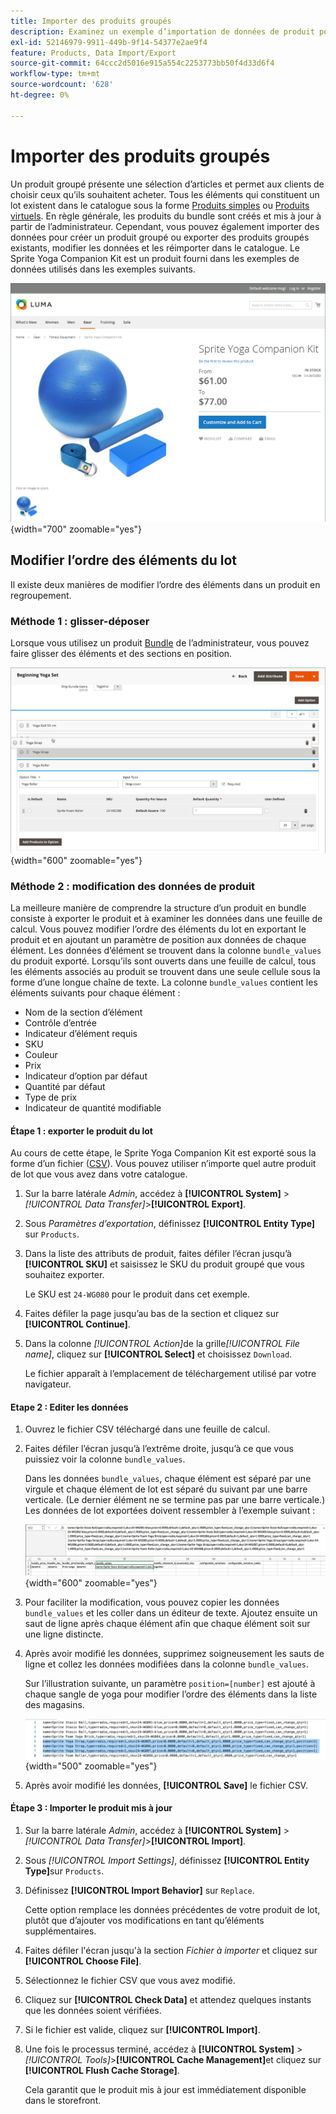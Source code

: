```yaml
---
title: Importer des produits groupés
description: Examinez un exemple d’importation de données de produit pour un produit en regroupement.
exl-id: 52146979-9911-449b-9f14-54377e2ae9f4
feature: Products, Data Import/Export
source-git-commit: 64ccc2d5016e915a554c2253773bb50f4d33d6f4
workflow-type: tm+mt
source-wordcount: '628'
ht-degree: 0%

---
```


# Importer des produits groupés

Un produit groupé présente une sélection d’articles et permet aux clients de choisir ceux qu’ils souhaitent acheter. Tous les éléments qui constituent un lot existent dans le catalogue sous la forme [Produits simples](../catalog/product-create-simple.md) ou [Produits virtuels](../catalog/product-create-virtual.md). En règle générale, les produits du bundle sont créés et mis à jour à partir de l’administrateur. Cependant, vous pouvez également importer des données pour créer un produit groupé ou exporter des produits groupés existants, modifier les données et les réimporter dans le catalogue. Le Sprite Yoga Companion Kit est un produit fourni dans les exemples de données utilisés dans les exemples suivants.

![Produit groupé](../catalog/assets/product-bundle.png){width="700" zoomable="yes"}

## Modifier l’ordre des éléments du lot

Il existe deux manières de modifier l’ordre des éléments dans un produit en regroupement.

### Méthode 1 : glisser-déposer

Lorsque vous utilisez un produit [Bundle](../catalog/product-create-bundle.md) de l’administrateur, vous pouvez faire glisser des éléments et des sections en position.

![Éléments groupés](../catalog/assets/product-bundle-items-move.png){width="600" zoomable="yes"}

### Méthode 2 : modification des données de produit

La meilleure manière de comprendre la structure d’un produit en bundle consiste à exporter le produit et à examiner les données dans une feuille de calcul. Vous pouvez modifier l’ordre des éléments du lot en exportant le produit et en ajoutant un paramètre de position aux données de chaque élément. Les données d’élément se trouvent dans la colonne `bundle_values` du produit exporté. Lorsqu’ils sont ouverts dans une feuille de calcul, tous les éléments associés au produit se trouvent dans une seule cellule sous la forme d’une longue chaîne de texte. La colonne `bundle_values` contient les éléments suivants pour chaque élément :

- Nom de la section d’élément
- Contrôle d’entrée
- Indicateur d’élément requis
- SKU
- Couleur
- Prix
- Indicateur d’option par défaut
- Quantité par défaut
- Type de prix
- Indicateur de quantité modifiable

#### Étape 1 : exporter le produit du lot

Au cours de cette étape, le Sprite Yoga Companion Kit est exporté sous la forme d’un fichier ([CSV](data-csv.md)). Vous pouvez utiliser n’importe quel autre produit de lot que vous avez dans votre catalogue.

1. Sur la barre latérale _Admin_, accédez à **[!UICONTROL System]** > _[!UICONTROL Data Transfer]_>**[!UICONTROL Export]**.

1. Sous _Paramètres d’exportation_, définissez **[!UICONTROL Entity Type]** sur `Products`.

1. Dans la liste des attributs de produit, faites défiler l’écran jusqu’à **[!UICONTROL SKU]** et saisissez le SKU du produit groupé que vous souhaitez exporter.

   Le SKU est `24-WG080` pour le produit dans cet exemple.

1. Faites défiler la page jusqu’au bas de la section et cliquez sur **[!UICONTROL Continue]**.

1. Dans la colonne _[!UICONTROL Action]_&#x200B;de la grille&#x200B;_[!UICONTROL File name]_, cliquez sur **[!UICONTROL Select]** et choisissez `Download`.

   Le fichier apparaît à l’emplacement de téléchargement utilisé par votre navigateur.

#### Etape 2 : Editer les données

1. Ouvrez le fichier CSV téléchargé dans une feuille de calcul.

1. Faites défiler l’écran jusqu’à l’extrême droite, jusqu’à ce que vous puissiez voir la colonne `bundle_values`.

   Dans les données `bundle_values`, chaque élément est séparé par une virgule et chaque élément de lot est séparé du suivant par une barre verticale. (Le dernier élément ne se termine pas par une barre verticale.) Les données de lot exportées doivent ressembler à l’exemple suivant :

   ![Valeurs groupées](./assets/product-bundle-values-export-data.png){width="600" zoomable="yes"}

1. Pour faciliter la modification, vous pouvez copier les données `bundle_values` et les coller dans un éditeur de texte. Ajoutez ensuite un saut de ligne après chaque élément afin que chaque élément soit sur une ligne distincte.

1. Après avoir modifié les données, supprimez soigneusement les sauts de ligne et collez les données modifiées dans la colonne `bundle_values`.

   Sur l’illustration suivante, un paramètre `position=[number]` est ajouté à chaque sangle de yoga pour modifier l’ordre des éléments dans la liste des magasins.

   ![Paramètre de position](./assets/product-bundle-values-position-parameter.png){width="500" zoomable="yes"}

1. Après avoir modifié les données, **[!UICONTROL Save]** le fichier CSV.

#### Étape 3 : Importer le produit mis à jour

1. Sur la barre latérale _Admin_, accédez à **[!UICONTROL System]** > _[!UICONTROL Data Transfer]_>**[!UICONTROL Import]**.

1. Sous _[!UICONTROL Import Settings]_, définissez **[!UICONTROL Entity Type]**&#x200B;sur `Products`.

1. Définissez **[!UICONTROL Import Behavior]** sur `Replace`.

   Cette option remplace les données précédentes de votre produit de lot, plutôt que d’ajouter vos modifications en tant qu’éléments supplémentaires.

1. Faites défiler l&#39;écran jusqu&#39;à la section _Fichier à importer_ et cliquez sur **[!UICONTROL Choose File]**.

1. Sélectionnez le fichier CSV que vous avez modifié.

1. Cliquez sur **[!UICONTROL Check Data]** et attendez quelques instants que les données soient vérifiées.

1. Si le fichier est valide, cliquez sur **[!UICONTROL Import]**.

1. Une fois le processus terminé, accédez à **[!UICONTROL System]** > _[!UICONTROL Tools]_>**[!UICONTROL Cache Management]**&#x200B;et cliquez sur **[!UICONTROL Flush Cache Storage]**.

   Cela garantit que le produit mis à jour est immédiatement disponible dans le storefront.

